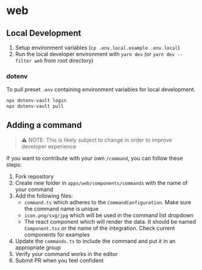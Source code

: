 # web

## Local Development

1. Setup environment variables (`cp .env.local.example .env.local`)
2. Run the local developer environment with `yarn dev` (or `yarn dev --filter web` from root directory)

### dotenv

To pull preset `.env` containing environment variables for local development.

```sh
npx dotenv-vault login
npx dotenv-vault pull
```

## Adding a command

> ⚠️ NOTE: This is likely subject to change in order to improve developer experience

If you want to contribute with your own `/command`, you can follow these steps:

1. Fork repository
2. Create new folder in `apps/web/components/commands` with the name of your command
3. Add the following files:
   - `command.ts` which adheres to the `CommandConfiguration`. Make sure the command name is unique
   - `icon.png/svg/jpg` which will be used in the command list dropdown
   - The react component which will render the data. It should be named `Component.tsx` or the name of the integration. Check current components for examples
4. Update the `commands.ts` to include the command and put it in an appropriate group
5. Verify your command works in the editor
6. Submit PR when you feel confident
